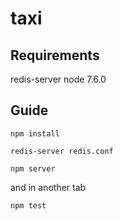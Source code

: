 # taxi
## Requirements
redis-server
node 7.6.0
## Guide
`npm install`

`redis-server redis.conf`

`npm server`

and in another tab

`npm test`
